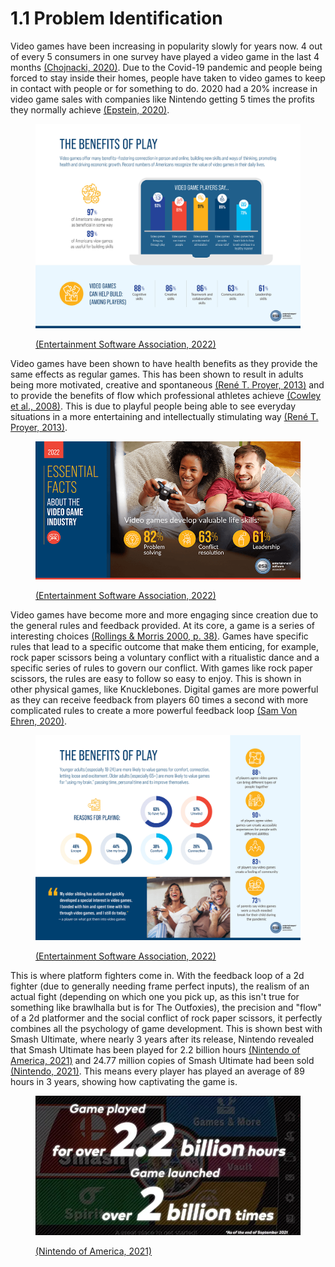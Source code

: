 # 1.1 Problem Identification

Video games have been increasing in popularity slowly for years now. 4 out of every 5 consumers in one survey have played a video game in the last 4 months [(Chojnacki, 2020)](../reference-list.md). Due to the Covid-19 pandemic and people being forced to stay inside their homes, people have taken to video games to keep in contact with people or for something to do. 2020 had a 20% increase in video game sales with companies like Nintendo getting 5 times the profits they normally achieve [(Epstein, 2020)](../reference-list.md).

<figure><img src="../.gitbook/assets/image (5).png" alt=""><figcaption><p><a href="../reference-list.md">(Entertainment Software Association, 2022)</a></p></figcaption></figure>

Video games have been shown to have health benefits as they provide the same effects as regular games. This has been shown to result in adults being more motivated, creative and spontaneous [(René T. Proyer, 2013)](../reference-list.md) and to provide the benefits of flow which professional athletes achieve [(Cowley et al., 2008)](../reference-list.md). This is due to playful people being able to see everyday situations in a more entertaining and intellectually stimulating way [(René T. Proyer, 2013)](../reference-list.md).&#x20;

<figure><img src="../.gitbook/assets/image (1) (1).png" alt=""><figcaption><p><a href="../reference-list.md">(Entertainment Software Association, 2022)</a></p></figcaption></figure>

Video games have become more and more engaging since creation due to the general rules and feedback provided. At its core, a game is a series of interesting choices [(Rollings & Morris 2000, p. 38)](../reference-list.md). Games have specific rules that lead to a specific outcome that make them enticing, for example, rock paper scissors being a voluntary conflict with a ritualistic dance and a specific series of rules to govern our conflict. With games like rock paper scissors, the rules are easy to follow so easy to enjoy. This is shown in other physical games, like Knucklebones. Digital games are more powerful as they can receive feedback from players 60 times a second with more complicated rules to create a more powerful feedback loop [(Sam Von Ehren, 2020)](../reference-list.md).&#x20;

<figure><img src="../.gitbook/assets/image (3) (1).png" alt=""><figcaption><p><a href="../reference-list.md">(Entertainment Software Association, 2022)</a></p></figcaption></figure>

This is where platform fighters come in. With the feedback loop of a 2d fighter (due to generally needing frame perfect inputs), the realism of an actual fight (depending on which one you pick up, as this isn't true for something like brawlhalla but is for The Outfoxies), the precision and "flow" of a 2d platformer and the social conflict of rock paper scissors, it perfectly combines all the psychology of game development. This is shown best with Smash Ultimate, where nearly 3 years after its release, Nintendo revealed that Smash Ultimate has been played for 2.2 billion hours [(Nintendo of America, 2021)](../reference-list.md) and 24.77 million copies of Smash Ultimate had been sold [(Nintendo, 2021)](../reference-list.md). This means every player has played an average of 89 hours in 3 years, showing how captivating the game is.

<figure><img src="../.gitbook/assets/image (4).png" alt=""><figcaption><p><a href="../reference-list.md">(Nintendo of America, 2021)</a></p></figcaption></figure>
